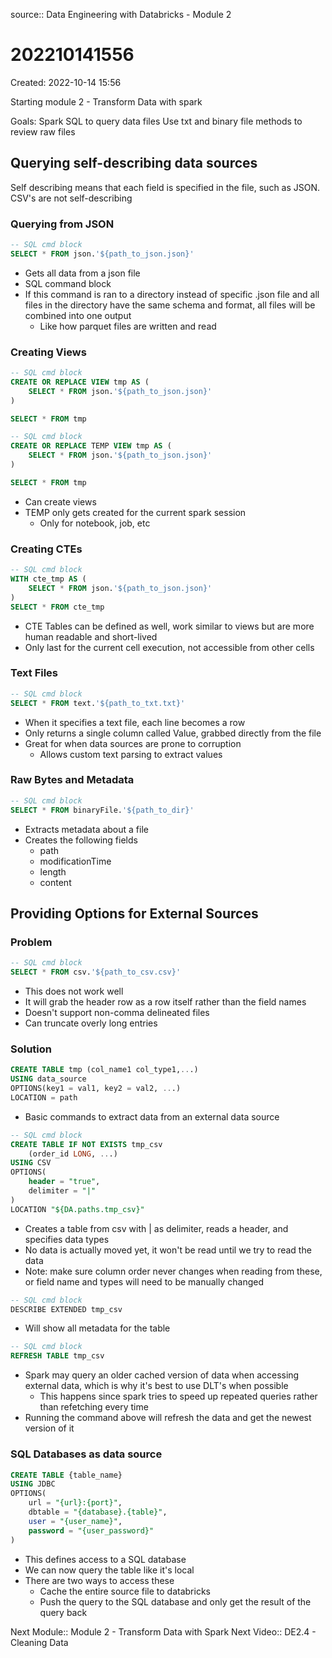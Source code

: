 source:: Data Engineering with Databricks - Module 2

# 202210141556
Created: 2022-10-14 15:56

Starting module 2 - Transform Data with spark

Goals:
	Spark SQL to query data files
	Use txt and binary file methods to review raw files

## Querying self-describing data sources
Self describing means that each field is specified in the file, such as JSON. CSV's are not self-describing

### Querying from JSON
```sql
-- SQL cmd block
SELECT * FROM json.'${path_to_json.json}'
```
- Gets all data from a json file
- SQL command block
- If this command is ran to a directory instead of specific .json file and all files in the directory have the same schema and format, all files will be combined into one output
	- Like how parquet files are written and read

### Creating Views
```sql
-- SQL cmd block
CREATE OR REPLACE VIEW tmp AS (
	SELECT * FROM json.'${path_to_json.json}'
)

SELECT * FROM tmp
```

```sql
-- SQL cmd block
CREATE OR REPLACE TEMP VIEW tmp AS (
	SELECT * FROM json.'${path_to_json.json}'
)

SELECT * FROM tmp
```
- Can create views
- TEMP only gets created for the current spark session
	- Only for notebook, job, etc

### Creating CTEs
```sql
-- SQL cmd block
WITH cte_tmp AS (
	SELECT * FROM json.'${path_to_json.json}'
)
SELECT * FROM cte_tmp
```
- CTE Tables can be defined as well, work similar to views but are more human readable and short-lived
- Only last for the current cell execution, not accessible from other cells

### Text Files
```sql
-- SQL cmd block
SELECT * FROM text.'${path_to_txt.txt}'
```
- When it specifies a text file, each line becomes a row
- Only returns a single column called Value, grabbed directly from the file
- Great for when data sources are prone to corruption
	- Allows custom text parsing to extract values

### Raw Bytes and Metadata
```sql
-- SQL cmd block
SELECT * FROM binaryFile.'${path_to_dir}'
```
- Extracts metadata about a file
- Creates the following fields
	- path
	- modificationTime
	- length
	- content

## Providing Options for External Sources
### Problem
```sql
-- SQL cmd block
SELECT * FROM csv.'${path_to_csv.csv}'
```
- This does not work well
- It will grab the header row as a row itself rather than the field names
- Doesn't support non-comma delineated files
- Can truncate overly long entries

### Solution
```sql
CREATE TABLE tmp (col_name1 col_type1,...)
USING data_source
OPTIONS(key1 = val1, key2 = val2, ...)
LOCATION = path
```
- Basic commands to extract data from an external data source

```sql
-- SQL cmd block
CREATE TABLE IF NOT EXISTS tmp_csv
	(order_id LONG, ...)
USING CSV
OPTIONS(
	header = "true",
	delimiter = "|"
)
LOCATION "${DA.paths.tmp_csv}"
```
- Creates a table from csv with | as delimiter, reads a header, and specifies data types
- No data is actually moved yet, it won't be read until we try to read the data
- Note: make sure column order never changes when reading from these, or field name and types will need to be manually changed

```sql
-- SQL cmd block
DESCRIBE EXTENDED tmp_csv
```
- Will show all metadata for the table

```sql
-- SQL cmd block
REFRESH TABLE tmp_csv
```
- Spark may query an older cached version of data when accessing external data, which is why it's best to use DLT's when possible
	- This happens since spark tries to speed up repeated queries rather than refetching every time
- Running the command above will refresh the data and get the newest version of it

### SQL Databases as data source
```sql
CREATE TABLE {table_name}
USING JDBC
OPTIONS(
	url = "{url}:{port}",
	dbtable = "{database}.{table}",
	user = "{user_name}",
	password = "{user_password}"
)
```
- This defines access to a SQL database
- We can now query the table like it's local
- There are two ways to access these
	- Cache the entire source file to databricks
	- Push the query to the SQL database and only get the result of the query back

Next Module:: Module 2 - Transform Data with Spark
Next Video:: DE2.4 - Cleaning Data